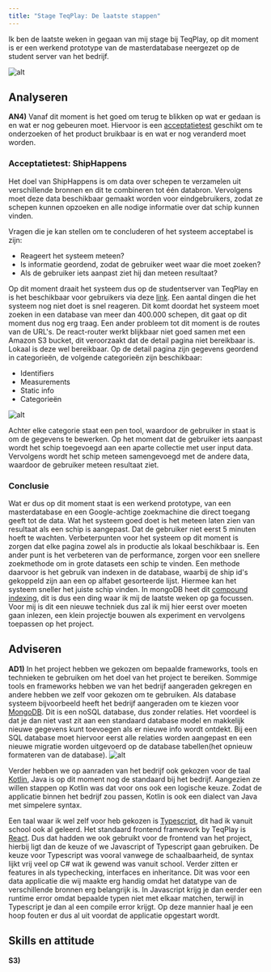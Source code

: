 ```yaml
---
title: "Stage TeqPlay: De laatste stappen"
---
```


Ik ben de laatste weken in gegaan van mij stage bij TeqPlay, op dit moment is er een werkend prototype van de masterdatabase neergezet op de student server van het bedrijf.

<!--truncate-->

![alt](/blog/assets/live-demo-shiphappens.PNG)

## Analyseren

**AN4)** Vanaf dit moment is het goed om terug te blikken op wat er gedaan is en wat er nog gebeuren moet. Hiervoor is een [acceptatietest](https://nl.wikipedia.org/wiki/Acceptatietest)  geschikt om te onderzoeken of het product bruikbaar is en wat er nog veranderd moet worden.

### Acceptatietest: ShipHappens

Het doel van ShipHappens is om data over schepen te verzamelen uit verschillende bronnen en dit te combineren tot één databron. Vervolgens moet deze data beschikbaar gemaakt worden voor eindgebruikers, zodat ze schepen kunnen opzoeken en alle nodige informatie over dat schip kunnen vinden. 

Vragen die je kan stellen om te concluderen of het systeem acceptabel is zijn: 
- Reageert het systeem meteen?
- Is informatie geordend, zodat de gebruiker weet waar die moet zoeken? 
- Als de gebruiker iets aanpast ziet hij dan meteen resultaat? 

Op dit moment draait het systeem dus op de studentserver van TeqPlay en is het beschikbaar voor gebruikers via deze [link](http://demo.teqplay.nl/shiphappens/). Een aantal dingen die het systeem nog niet doet is snel reageren. Dit komt doordat het systeem moet zoeken in een database van meer dan 400.000 schepen, dit gaat op dit moment dus nog erg traag. Een ander probleem tot dit moment is de routes van de URL's. De react-router werkt blijkbaar niet goed samen met een Amazon S3 bucket, dit veroorzaakt dat de detail pagina niet bereikbaar is. Lokaal is deze wel bereikbaar. Op de detail pagina zijn gegevens geordend in categorieën, de volgende categorieën zijn beschikbaar: 
- Identifiers
- Measurements
- Static info
- Categorieën

![alt](/blog/assets/detail-page-shiphappens.PNG)

Achter elke categorie staat een pen tool, waardoor de gebruiker in staat is om de gegevens te bewerken. Op het moment dat de gebruiker iets aanpast wordt het schip toegevoegd aan een aparte collectie met user input data. Vervolgens wordt het schip meteen samengevoegd met de andere data, waardoor de gebruiker meteen resultaat ziet. 

### Conclusie
Wat er dus op dit moment staat is een werkend prototype, van een masterdatabase en een Google-achtige zoekmachine die direct toegang geeft tot de data. Wat het systeem goed doet is het meteen laten zien van resultaat als een schip is aangepast. Dat de gebruiker niet eerst 5 minuten hoeft te wachten. Verbeterpunten voor het systeem op dit moment is zorgen dat elke pagina zowel als in productie als lokaal beschikbaar is. Een ander punt is het verbeteren van de performance, zorgen voor een snellere zoekmethode om in grote datasets een schip te vinden. Een methode daarvoor is het gebruik van indexen in de database, waarbij de ship id's gekoppeld zijn aan een op alfabet gesorteerde lijst. Hiermee kan het systeem sneller het juiste schip vinden. In mongoDB heet dit [compound indexing](https://docs.mongodb.com/manual/core/index-compound/#create-a-compound-index), dit is dus een ding waar ik mij de laatste weken op ga focussen. Voor mij is dit een nieuwe techniek dus zal ik mij hier eerst over moeten gaan inlezen, een klein projectje bouwen als experiment en vervolgens toepassen op het project. 


## Adviseren

**AD1)** In het project hebben we gekozen om bepaalde frameworks, tools en technieken te gebruiken om het doel van het project te bereiken. Sommige tools en frameworks hebben we van het bedrijf aangeraden gekregen en andere hebben we zelf voor gekozen om te gebruiken. Als database systeem bijvoorbeeld heeft het bedrijf aangeraden om te kiezen voor [MongoDB](https://www.mongodb.com/). Dit is een noSQL database, dus zonder relaties. Het voordeel is dat je dan niet vast zit aan een standaard database model en makkelijk nieuwe gegevens kunt toevoegen als er nieuwe info wordt ontdekt. Bij een SQL database moet hiervoor eerst alle relaties worden aangepast en een nieuwe migratie worden uitgevoerd op de database tabellen(het opnieuw formateren van de database). 
![alt](/blog/assets/mongoDB-example-1.PNG)

Verder hebben we op aanraden van het bedrijf ook gekozen voor de taal [Kotlin](https://kotlinlang.org/), Java is op dit moment nog de standaard bij het bedrijf. Aangezien ze willen stappen op Kotlin was dat voor ons ook een logische keuze. Zodat de applicatie binnen het bedrijf zou passen, Kotlin is ook een dialect van Java met simpelere syntax.

Een taal waar ik wel zelf voor heb gekozen is [Typescript](https://www.typescriptlang.org/), dit had ik vanuit school ook al geleerd. Het standaard frontend framework by TeqPlay is [React](https://reactjs.org/). Dus dat hadden we ook gebruikt voor de frontend van het project, hierbij ligt dan de keuze of we Javascript of Typescript gaan gebruiken. De keuze voor Typescript was vooral vanwege de schaalbaarheid, de syntax lijkt vrij veel op C# wat ik gewend was vanuit school. Verder zitten er features in als typechecking, interfaces en inheritance. Dit was voor een data applicatie die wij maakte erg handig omdat het datatype van de verschillende bronnen erg belangrijk is. In Javascript krijg je dan eerder een runtime error omdat bepaalde typen niet met elkaar matchen, terwijl in Typescript je dan al een compile error krijgt. Op deze mannier haal je een hoop fouten er dus al uit voordat de applicatie opgestart wordt.



## Skills en attitude

**S3)**